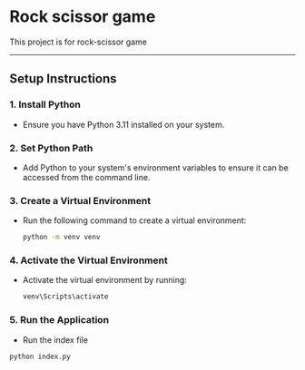 # Rock scissor game

This project is for rock-scissor game

---

## **Setup Instructions**

### **1. Install Python**

- Ensure you have Python 3.11 installed on your system.

### **2. Set Python Path**

- Add Python to your system's environment variables to ensure it can be accessed from the command line.

### **3. Create a Virtual Environment**

- Run the following command to create a virtual environment:
  ```bash
  python -m venv venv
  ```

### **4. Activate the Virtual Environment**

- Activate the virtual environment by running:
  ```bash
  venv\Scripts\activate
  ```

### **5. Run the Application**

- Run the index file

```bash
python index.py
```

